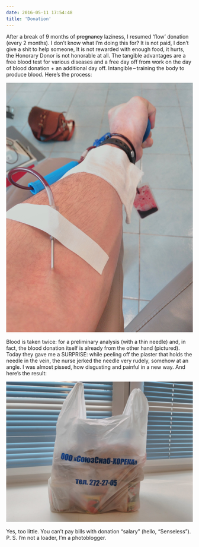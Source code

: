 ```yaml
---
date: 2016-05-11 17:54:48
title: 'Donation'
---
```


After a break of 9 months of ~~pregnancy~~ laziness, I resumed ‘flow’ donation (every 2 months). I
don’t know what I’m doing this for? It is not paid, I don’t give a shit to help someone, It is not
rewarded with enough food, it hurts, the Honorary Donor is not honorable at all. The tangible
advantages are a free blood test for various diseases and a free day off from work on the day of
blood donation + an additional day off. Intangible – training the body to produce blood. Here’s the
process:

![Hand](ruka.jpg)

Blood is taken twice: for a preliminary analysis (with a thin needle) and, in fact, the blood
donation itself is already from the other hand (pictured). Today they gave me a SURPRISE: while
peeling off the plaster that holds the needle in the vein, the nurse jerked the needle very rudely,
somehow at an angle. I was almost pissed, how disgusting and painful in a new way. And here’s the
result:

![Package](paket.jpg)

Yes, too little. You can’t pay bills with donation “salary” (hello, “Senseless”). P. S. I’m not a
loader, I’m a photoblogger.
